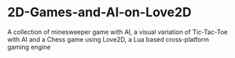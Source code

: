 # 2D-Games-and-AI-on-Love2D
A collection of minesweeper game with AI, a visual variation of Tic-Tac-Toe with AI and a Chess game using Love2D, a Lua based cross-platform gaming engine
